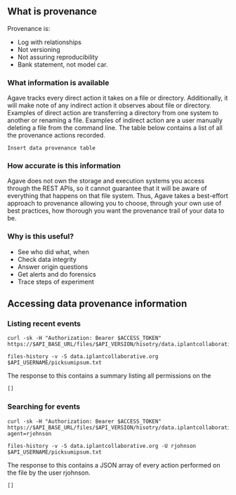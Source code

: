 ## What is provenance  

Provenance is:
* Log with relationships
* Not versioning
* Not assuring reproducibility
* Bank statement, not model car.

### What information is available  

Agave tracks every direct action it takes on a file or directory. Additionally, it will make note of any indirect action it observes about file or directory. Examples of direct action are transferring a directory from one system to another or renaming a file. Examples of indirect action are a user manually deleting a file from the command line. The table below contains a list of all the provenance actions recorded.

<pre><code>Insert data provenance table
</code></pre>

### How accurate is this information  

Agave does not own the storage and execution systems you access through the REST APIs, so it cannot guarantee that it will be aware of everything that happens on that file system. Thus, Agave takes a best-effort approach to provenance allowing you to choose, through your own use of best practices, how thorough you want the provenance trail of your data to be.

### Why is this useful?  

<ul>
<li>See who did what, when</li>
<li>Check data integrity</li>
<li>Answer origin questions</li>
<li>Get alerts and do forensics</li>
<li>Trace steps of experiment</li>
</ul>

## Accessing data provenance information  

### Listing recent events  

```shell
curl -sk -H "Authorization: Bearer $ACCESS_TOKEN" https://$API_BASE_URL/files/$API_VERSION/hisotry/data.iplantcollaborative.org/$API_USERNAME/picksumipsum.txt
```


```cli
files-history -v -S data.iplantcollaborative.org $API_USERNAME/picksumipsum.txt
``` 


The response to this contains a summary listing all permissions on the

```javascript
[]
```

### Searching for events  

```shell
curl -sk -H "Authorization: Bearer $ACCESS_TOKEN" https://$API_BASE_URL/files/$API_VERSION/hisotry/data.iplantcollaborative.org/$API_USERNAME/picksumipsum.txt?agent=rjohnson
```


```cli
files-history -v -S data.iplantcollaborative.org -U rjohnson $API_USERNAME/picksumipsum.txt
``` 


The response to this contains a JSON array of every action performed on the file by the user rjohnson.

```javascript
[]
```